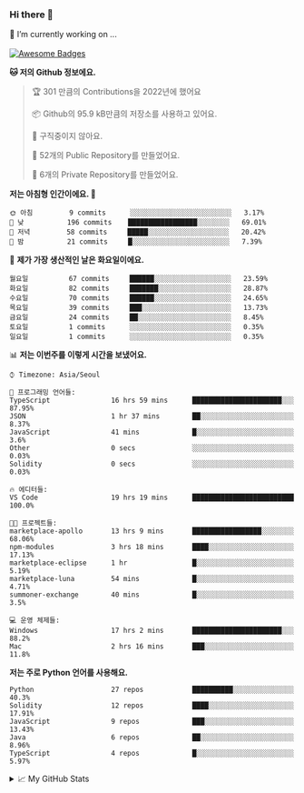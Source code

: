 ### Hi there 👋 
🔭 I’m currently working on ... </br></br>
[![Awesome Badges](https://img.shields.io/badge/Introduce-EN-green.svg)](https://github.com/tlatkdgus1/tlatkdgus1/blob/main/README.md.en)

<!--START_SECTION:waka-->
**🐱 저의 Github 정보에요.** 

> 🏆 301 만큼의 Contributions을 2022년에 했어요
 > 
> 📦 Github의 95.9 kB만큼의 저장소를 사용하고 있어요. 
 > 
> 🚫 구직중이지 않아요.
 > 
> 📜 52개의 Public Repository를 만들었어요. 
 > 
> 🔑 6개의 Private Repository를 만들었어요.  

**저는 아침형 인간이에요. 🐤** 

```text
🌞 아침         9 commits      ░░░░░░░░░░░░░░░░░░░░░░░░░   3.17% 
🌆 낮　         196 commits    █████████████████░░░░░░░░   69.01% 
🌃 저녁         58 commits     █████░░░░░░░░░░░░░░░░░░░░   20.42% 
🌙 밤　         21 commits     █░░░░░░░░░░░░░░░░░░░░░░░░   7.39%

```
📅 **제가 가장 생산적인 날은 화요일이에요.** 

```text
월요일          67 commits     ██████░░░░░░░░░░░░░░░░░░░   23.59% 
화요일          82 commits     ███████░░░░░░░░░░░░░░░░░░   28.87% 
수요일          70 commits     ██████░░░░░░░░░░░░░░░░░░░   24.65% 
목요일          39 commits     ███░░░░░░░░░░░░░░░░░░░░░░   13.73% 
금요일          24 commits     ██░░░░░░░░░░░░░░░░░░░░░░░   8.45% 
토요일          1 commits      ░░░░░░░░░░░░░░░░░░░░░░░░░   0.35% 
일요일          1 commits      ░░░░░░░░░░░░░░░░░░░░░░░░░   0.35%

```


📊 **저는 이번주를 이렇게 시간을 보냈어요.** 

```text
⌚︎ Timezone: Asia/Seoul

💬 프로그래밍 언어들: 
TypeScript               16 hrs 59 mins      ██████████████████████░░░   87.95% 
JSON                     1 hr 37 mins        ██░░░░░░░░░░░░░░░░░░░░░░░   8.37% 
JavaScript               41 mins             █░░░░░░░░░░░░░░░░░░░░░░░░   3.6% 
Other                    0 secs              ░░░░░░░░░░░░░░░░░░░░░░░░░   0.03% 
Solidity                 0 secs              ░░░░░░░░░░░░░░░░░░░░░░░░░   0.03%

🔥 에디터들: 
VS Code                  19 hrs 19 mins      █████████████████████████   100.0%

🐱‍💻 프로젝트들: 
marketplace-apollo       13 hrs 9 mins       █████████████████░░░░░░░░   68.06% 
npm-modules              3 hrs 18 mins       ████░░░░░░░░░░░░░░░░░░░░░   17.13% 
marketplace-eclipse      1 hr                █░░░░░░░░░░░░░░░░░░░░░░░░   5.19% 
marketplace-luna         54 mins             █░░░░░░░░░░░░░░░░░░░░░░░░   4.71% 
summoner-exchange        40 mins             █░░░░░░░░░░░░░░░░░░░░░░░░   3.5%

💻 운영 체제들: 
Windows                  17 hrs 2 mins       ██████████████████████░░░   88.2% 
Mac                      2 hrs 16 mins       ███░░░░░░░░░░░░░░░░░░░░░░   11.8%

```

**저는 주로 Python 언어를 사용해요.** 

```text
Python                   27 repos            ██████████░░░░░░░░░░░░░░░   40.3% 
Solidity                 12 repos            ████░░░░░░░░░░░░░░░░░░░░░   17.91% 
JavaScript               9 repos             ███░░░░░░░░░░░░░░░░░░░░░░   13.43% 
Java                     6 repos             ██░░░░░░░░░░░░░░░░░░░░░░░   8.96% 
TypeScript               4 repos             █░░░░░░░░░░░░░░░░░░░░░░░░   5.97%

```



<!--END_SECTION:waka-->

<details>
<summary>📈 My GitHub Stats</summary>
<p align="center"> <img src="https://github-readme-stats.vercel.app/api?username=tlatkdgus1&show_icons=true" alt="tlatkdgus1" />
</details>
